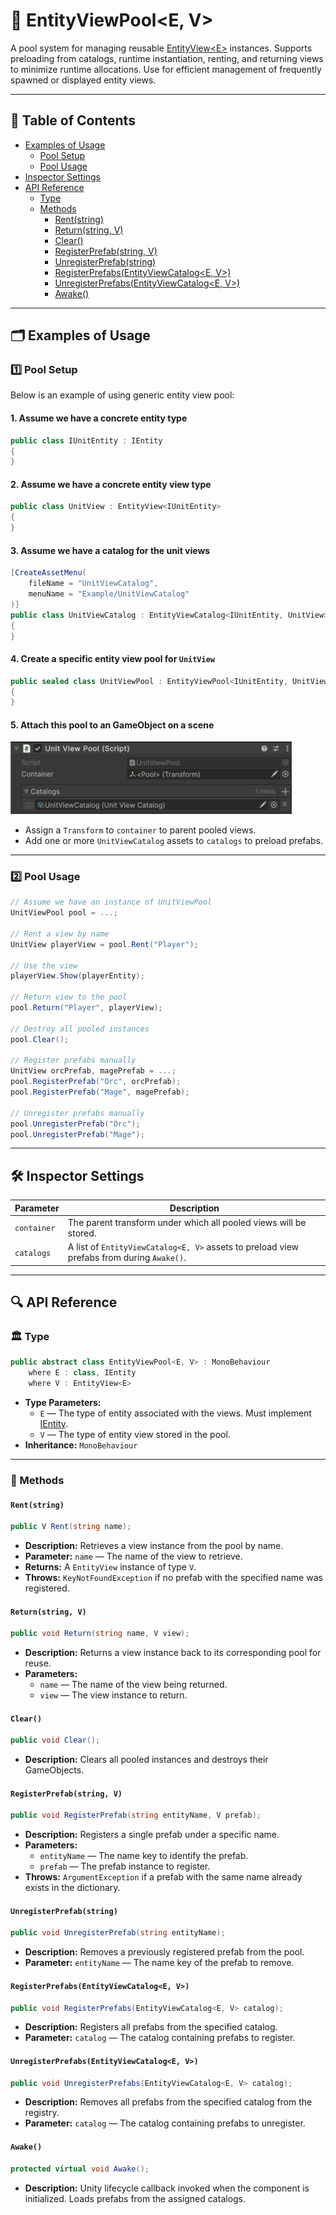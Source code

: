 # 🧩 EntityViewPool<E, V>

A pool system for managing reusable [EntityView\<E>](EntityView%601.md) instances. Supports preloading from catalogs,
runtime instantiation, renting, and returning views to minimize runtime allocations. Use for efficient management of
frequently spawned or displayed entity views.

---

## 📑 Table of Contents

- [Examples of Usage](#-examples-of-usage)
    - [Pool Setup](#ex1)
    - [Pool Usage](#ex2)
- [Inspector Settings](#-inspector-settings)
- [API Reference](#-api-reference)
    - [Type](#type)
    - [Methods](#methods)
        - [Rent(string)](#rentstring)
        - [Return(string, V)](#returnstring-v)
        - [Clear()](#clear)
        - [RegisterPrefab(string, V)](#registerprefabstring-v)
        - [UnregisterPrefab(string)](#unregisterprefabstring)
        - [RegisterPrefabs(EntityViewCatalog<E, V>)](#registerprefabsentityviewcataloge-v)
        - [UnregisterPrefabs(EntityViewCatalog<E, V>)](#unregisterprefabsentityviewcataloge-v)
        - [Awake()](#awake)

---

## 🗂 Examples of Usage

<div id="ex1"></div>

### 1️⃣ Pool Setup

Below is an example of using generic entity view pool:

#### 1. Assume we have a concrete entity type

```csharp
public class IUnitEntity : IEntity
{
}
```

#### 2. Assume we have a concrete entity view type

```csharp
public class UnitView : EntityView<IUnitEntity>
{
}
```

#### 3. Assume we have a catalog for the unit views

```csharp
[CreateAssetMenu(
    fileName = "UnitViewCatalog", 
    menuName = "Example/UnitViewCatalog"
)]
public class UnitViewCatalog : EntityViewCatalog<IUnitEntity, UnitView> 
{
}
```

#### 4. Create a specific entity view pool for `UnitView`

```csharp
public sealed class UnitViewPool : EntityViewPool<IUnitEntity, UnitView>
{
}
```

#### 5. Attach this pool to an GameObject on a scene

<img width="450" height="" alt="Entity component" src="../../Images/UnitViewPool.png" />

- Assign a `Transform` to `container` to parent pooled views.
- Add one or more `UnitViewCatalog` assets to `catalogs` to preload prefabs.

---

<div id="ex2"></div>

### 2️⃣ Pool Usage

```csharp
// Assume we have an instance of UnitViewPool
UnitViewPool pool = ...;

// Rent a view by name
UnitView playerView = pool.Rent("Player");

// Use the view
playerView.Show(playerEntity);

// Return view to the pool
pool.Return("Player", playerView);

// Destroy all pooled instances
pool.Clear();

// Register prefabs manually
UnitView orcPrefab, magePrefab = ...;
pool.RegisterPrefab("Orc", orcPrefab);
pool.RegisterPrefab("Mage", magePrefab);

// Unregister prefabs manually
pool.UnregisterPrefab("Orc");
pool.UnregisterPrefab("Mage");
```

---

## 🛠 Inspector Settings

| Parameter   | Description                                                                               |
|-------------|-------------------------------------------------------------------------------------------|
| `container` | The parent transform under which all pooled views will be stored.                         |
| `catalogs`  | A list of `EntityViewCatalog<E, V>` assets to preload view prefabs from during `Awake()`. |

---

## 🔍 API Reference

### 🏛️ Type <div id="-type"></div>

```csharp
public abstract class EntityViewPool<E, V> : MonoBehaviour
    where E : class, IEntity
    where V : EntityView<E>
```

- **Type Parameters:**
    - `E` — The type of entity associated with the views. Must implement [IEntity](../Entities/IEntity.md).
    - `V` — The type of entity view stored in the pool.
- **Inheritance:** `MonoBehaviour`

---

### 🏹 Methods

#### `Rent(string)`

```csharp
public V Rent(string name);
````

- **Description:** Retrieves a view instance from the pool by name.
- **Parameter:** `name` — The name of the view to retrieve.
- **Returns:** A `EntityView` instance of type `V`.
- **Throws:** `KeyNotFoundException` if no prefab with the specified name was registered.

#### `Return(string, V)`

```csharp
public void Return(string name, V view);
```

- **Description:** Returns a view instance back to its corresponding pool for reuse.
- **Parameters:**
    - `name` — The name of the view being returned.
    - `view` — The view instance to return.

#### `Clear()`

```csharp
public void Clear();
```

- **Description:** Clears all pooled instances and destroys their GameObjects.

#### `RegisterPrefab(string, V)`

```csharp
public void RegisterPrefab(string entityName, V prefab);
```

- **Description:** Registers a single prefab under a specific name.
- **Parameters:**
    - `entityName` — The name key to identify the prefab.
    - `prefab` — The prefab instance to register.
- **Throws:** `ArgumentException` if a prefab with the same name already exists in the dictionary.

#### `UnregisterPrefab(string)`

```csharp
public void UnregisterPrefab(string entityName);
```

- **Description:** Removes a previously registered prefab from the pool.
- **Parameter:** `entityName` — The name key of the prefab to remove.

#### `RegisterPrefabs(EntityViewCatalog<E, V>)`

```csharp
public void RegisterPrefabs(EntityViewCatalog<E, V> catalog);
```

- **Description:** Registers all prefabs from the specified catalog.
- **Parameter:** `catalog` — The catalog containing prefabs to register.

#### `UnregisterPrefabs(EntityViewCatalog<E, V>)`

```csharp
public void UnregisterPrefabs(EntityViewCatalog<E, V> catalog);
```

- **Description:** Removes all prefabs from the specified catalog from the registry.
- **Parameter:** `catalog` — The catalog containing prefabs to unregister.

#### `Awake()`

```csharp
protected virtual void Awake();
```

- **Description:** Unity lifecycle callback invoked when the component is initialized. Loads prefabs from the assigned
  catalogs.